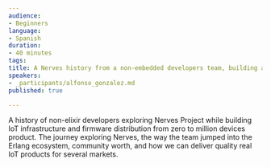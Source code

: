 ```yaml
---
audience:
- Beginners
language:
- Spanish
duration:
- 40 minutes
tags:
title: A Nerves history from a non-embedded developers team, building a world-class IoT AI product
speakers:
- _participants/alfonso_gonzalez.md
published: true

---
```


A history of non-elixir developers exploring Nerves Project while building IoT infrastructure and firmware distribution from zero to million devices product. The journey exploring Nerves, the way the team jumped into the Erlang ecosystem, community worth, and how we can deliver quality real IoT products for several markets.
